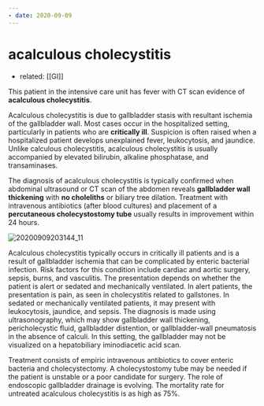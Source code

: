 ```yaml
---
- date: 2020-09-09
---
```


# acalculous cholecystitis

- related: [[GI]]

This patient in the intensive care unit has fever with CT scan evidence of **acalculous cholecystitis**.

Acalculous cholecystitis is due to gallbladder stasis with resultant ischemia of the gallbladder wall.  Most cases occur in the hospitalized setting, particularly in patients who are **critically ill**.  Suspicion is often raised when a hospitalized patient develops unexplained fever, leukocytosis, and jaundice.  Unlike calculous cholecystitis, acalculous cholecystitis is usually accompanied by elevated bilirubin, alkaline phosphatase, and transaminases.

The diagnosis of acalculous cholecystitis is typically confirmed when abdominal ultrasound or CT scan of the abdomen reveals **gallbladder wall thickening** with **no choleliths** or biliary tree dilation.  Treatment with intravenous antibiotics (after blood cultures) and placement of a **percutaneous cholecystostomy tube** usually results in improvement within 24 hours.

![20200909203144_11](https://photos.thisispiggy.com/file/wikiFiles/20200909203144_11.png)

Acalculous cholecystitis typically occurs in critically ill patients and is a result of gallbladder ischemia that can be complicated by enteric bacterial infection. Risk factors for this condition include cardiac and aortic surgery, sepsis, burns, and vasculitis. The presentation depends on whether the patient is alert or sedated and mechanically ventilated. In alert patients, the presentation is pain, as seen in cholecystitis related to gallstones. In sedated or mechanically ventilated patients, it may present with leukocytosis, jaundice, and sepsis. The diagnosis is made using ultrasonography, which may show gallbladder wall thickening, pericholecystic fluid, gallbladder distention, or gallbladder-wall pneumatosis in the absence of calculi. In this setting, the gallbladder may not be visualized on a hepatobiliary iminodiacetic acid scan.

Treatment consists of empiric intravenous antibiotics to cover enteric bacteria and cholecystectomy. A cholecystostomy tube may be needed if the patient is unstable or a poor candidate for surgery. The role of endoscopic gallbladder drainage is evolving. The mortality rate for untreated acalculous cholecystitis is as high as 75%.
